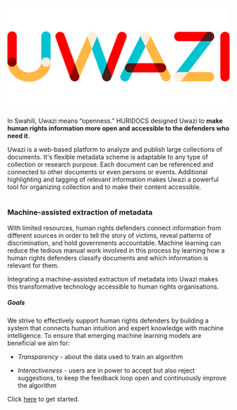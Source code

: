 

<img src="imgs/uwazi.png" width="550">

In Swahili, Uwazi means “openness.” HURIDOCS designed Uwazi to **make human rights information more open and accessible to the defenders who need it**.

Uwazi is a web-based platform to analyze and publish large collections of documents. It's flexible metadata scheme is adaptable to any type of collection or research purpose. Each document can be referenced and connected to other documents or even persons or events. Additional highlighting and tagging of relevant information makes Uwazi a powerful tool for organizing collection and to make their content accessible.

# 

### Machine-assisted extraction of metadata

With limited resources, human rights defenders connect information from different sources in order to tell 
the story of victims, reveal patterns of discrimination, and hold governments accountable.  Machine learning can reduce the tedious manual work involved in this process by learning how a human rights defenders classify documents and which information is relevant for them.

Integrating a machine-assisted extraction of metadata into Uwazi makes this transformative technology accessible to human rights organisations.



##### Goals

We strive to effectively support human rights defenders by building a system that connects human intuition and expert knowledge with machine intelligence. To ensure that emerging machine learning models are beneficial we aim for:

- *Transparency* - about the data used to train an algorithm

- *Interactiveness* - users are in power to accept but also reject suggestions, to keep the feedback loop open and continuously improve the algorithm


Click [here](./GettingStarted.md) to get started.

